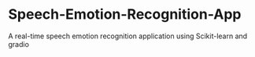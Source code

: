 # Speech-Emotion-Recognition-App
A real-time speech emotion recognition application using Scikit-learn and gradio
